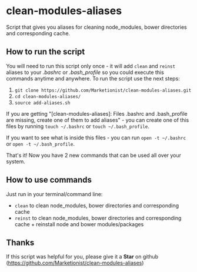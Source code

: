 # clean-modules-aliases
Script that gives you aliases for cleaning node_modules, bower directories and
corresponding cache.

## How to run the script
You will need to run this script only once - it will add `clean` and `reinst`
aliases to your _.bashrc_ or _.bash_profile_ so you could execute this commands
anytime and anywhere. To run the script use the next steps:

1. `git clone https://github.com/Marketionist/clean-modules-aliases.git`
1. `cd clean-modules-aliases/`
1. `source add-aliases.sh`

If you are getting "[clean-modules-aliases]: Files .bashrc and .bash_profile are missing, create one
of them to add aliases" - you can create one of this files by running
`touch ~/.bashrc` or `touch ~/.bash_profile`.

If you want to see what is inside this files - you can run `open -t ~/.bashrc`
or `open -t ~/.bash_profile`.

That's it! Now you have 2 new commands that can be used all over your system.

## How to use commands

Just run in your terminal/command line:

- `clean` to clean node_modules, bower directories and corresponding cache
- `reinst` to clean node_modules, bower directories and corresponding cache +
    reinstall node and bower modules/packages

## Thanks

If this script was helpful for you, please give it a **Star** on github
(https://github.com/Marketionist/clean-modules-aliases)

